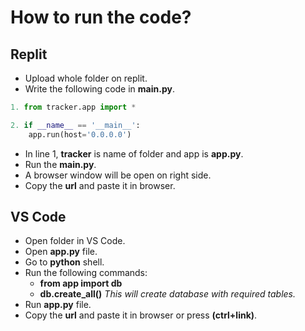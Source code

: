 
# How to run the code?



## Replit
- Upload whole folder on replit.
- Write the following code in **main.py**.
```python
1. from tracker.app import *

2. if __name__ == '__main__':
    app.run(host='0.0.0.0')
```
- In line 1, **tracker** is name of folder and app is **app.py**.
- Run the **main.py**.
- A browser window will be open on right side.
- Copy the **url** and paste it in browser.
## VS Code
- Open folder in VS Code.
- Open **app.py** file.
- Go to **python** shell.
- Run the following commands:
  - **from app import db**
  - **db.create_all()**
  *This will create database with required tables.*
- Run **app.py** file.
- Copy the **url** and paste it in browser or press **(ctrl+link)**.



